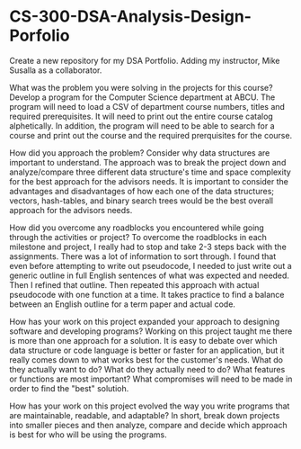 # CS-300-DSA-Analysis-Design-Porfolio
Create a new repository for my DSA Portfolio.  Adding my instructor, Mike Susalla as a collaborator. 

What was the problem you were solving in the projects for this course?
Develop a program for the Computer Science department at ABCU. The program will need to load a CSV of department course numbers, titles and required prerequisites. It will need to print out the entire course catalog alphetically.  In addition, the program will need to be able to search for a course and print out the course and the required prerquisites for the course.

How did you approach the problem? Consider why data structures are important to understand.
The approach was to break the project down and analyze/compare three different data structure's time and space complexity for the best approach for the advisors needs.  It is important to consider the advantages and disadvantages of how each one of the data structures; vectors, hash-tables, and binary search trees would be the best overall approach for the advisors needs.  

How did you overcome any roadblocks you encountered while going through the activities or project?
To overcome the roadblocks in each milestone and project, I really had to stop and take 2-3 steps back with the assignments.  There was a lot of information to sort through.  I found that even before attempting to write out pseudocode, I needed to just write out a generic outline in full English sentences of what was expected and needed.  Then I refined that outline.  Then repeated this approach with actual pseudocode with one function at a time.  It takes practice to find a balance between an English outline for a term paper and actual code.

How has your work on this project expanded your approach to designing software and developing programs?
Working on this project taught me there is more than one approach for a solution.  It is easy to debate over which data structure or code language is better or faster for an application, but it really comes down to what works best for the customer's needs.  What do they actually want to do?  What do they actually need to do?  What features or functions are most important?  What compromises will need to be made in order to find the "best" solutioh.

How has your work on this project evolved the way you write programs that are maintainable, readable, and adaptable?
In short, break down projects into smaller pieces and then analyze, compare and decide which approach is best for who will be using the programs.  
